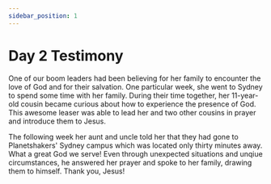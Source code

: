 ```yaml
---
sidebar_position: 1
---
```


# Day 2 Testimony

One of our boom leaders had been believing for her family to encounter the love of God and for their salvation. One particular week, she went to Sydney to spend some time with her family. During their time together, her 11-year-old cousin became curious about how to experience the presence of God. This awesome leaser was able to lead her and two other cousins in prayer and introduce them to Jesus.

The following week her aunt and uncle told her that they had gone to Planetshakers' Sydney campus which was located only thirty minutes away. What a great God we serve! Even through unexpected situations and unqiue circumstances, he answered her prayer and spoke to her family, drawing them to himself. Thank you, Jesus!